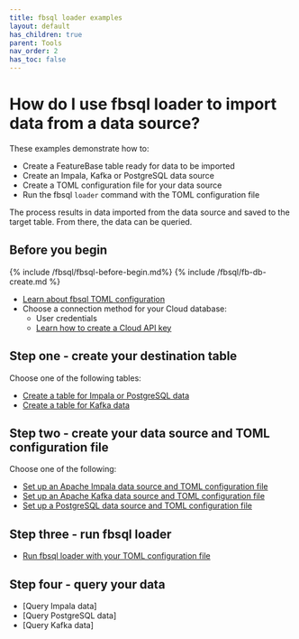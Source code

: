 ```yaml
---
title: fbsql loader examples
layout: default
has_children: true
parent: Tools
nav_order: 2
has_toc: false
---
```


# How do I use fbsql loader to import data from a data source?

These examples demonstrate how to:
* Create a FeatureBase table ready for data to be imported
* Create an Impala, Kafka or PostgreSQL data source
* Create a TOML configuration file for your data source
* Run the fbsql `loader` command with the TOML configuration file

The process results in data imported from the data source and saved to the target table. From there, the data can be queried.

## Before you begin

{% include /fbsql/fbsql-before-begin.md%}
{% include /fbsql/fb-db-create.md %}
* [Learn about fbsql TOML configuration](/docs/tools/fbsql/fbsql-loader-config)
* Choose a connection method for your Cloud database:
  * User credentials
  * [Learn how to create a Cloud API key](/docs/cloud/cloud-authentication/cloud-auth-create-key)

## Step one - create your destination table

Choose one of the following tables:
* [Create a table for Impala or PostgreSQL data](/docs/sql-guide/examples/sql-eg-table/sql-eg-table-create-impala-postgres)
* [Create a table for Kafka data](/docs/sql-guide/examples/sql-eg-table/sql-eg-table-create-kafka)

## Step two - create your data source and TOML configuration file

Choose one of the following:

* [Set up an Apache Impala data source and TOML configuration file]( /docs/tools/fbsql-examples/fbsql-loader-eg-impala-source)
* [Set up an Apache Kafka data source and TOML configuration file]( /docs/tools/fbsql-examples/fbsql-loader-eg-kafka-source)
* [Set up a PostgreSQL data source and TOML configuration file]( /docs/tools/fbsql-examples/fbsql-loader-eg-postgres-source)

## Step three - run fbsql loader

* [Run fbsql loader with your TOML configuration file]( /docs/tools/fbsql-examples/fbsql-loader-eg-ingest)

## Step four - query your data

* [Query Impala data]
* [Query PostgreSQL data]
* [Query Kafka data]
